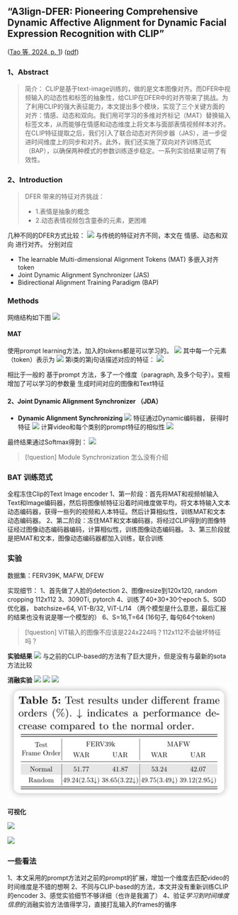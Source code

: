 ## “A3lign-DFER: Pioneering Comprehensive Dynamic Affective Alignment for Dynamic Facial Expression Recognition with CLIP”
([Tao 等, 2024, p. 1](zotero://select/library/items/5Z6UEAFF)) ([pdf](zotero://open-pdf/library/items/C5E2D442?page=1&annotation=Y6APSAB8))

### 1、Abstract
>简介：
CLIP是基于text-image训练的，做的是文本图像对齐。而DFER中视频输入的动态性和标签的抽象性，给CLIP在DFER中的对齐带来了挑战。为了利用CLIP的强大表征能力，本文提出多个模块，实现了三个关键方面的对齐：情感、动态和双向。我们用可学习的多维对齐标记（MAT）替换输入标签文本，从而能够在情感和动态维度上将文本与面部表情视频样本对齐。在CLIP特征提取之后，我们引入了联合动态对齐同步器（JAS），进一步促进时间维度上的同步和对齐。此外，我们还实施了双向对齐训练范式（BAP），以确保两种模式的参数训练逐步稳定。一系列实验结果证明了有效性。


### 2、Introduction
>DFER 带来的特征对齐挑战：
>- 1.表情是抽象的概念
>- 2.动态表情视频包含童泰的元素，更困难

几种不同的DFER方式比较：
![](https://github.com/cyinen/paper-readings/assets/56926538/e0a39deb-8d75-4316-b1e8-7cb5cc3f53cb)
与传统的特征对齐不同，本文在 情感、动态和双向 进行对齐。
分别对应
- The learnable Multi-dimensional Alignment Tokens (MAT)  多嵌入对齐token
- Joint Dynamic Alignment Synchronizer (JAS)
- Bidirectional Alignment Training Paradigm (BAP)

### Methods
网络结构如下图
![](https://github.com/cyinen/paper-readings/assets/56926538/3ad42a20-43f8-4fa9-8251-0b54edbf246c)
#### MAT
使用prompt learning方法，加入的tokens都是可以学习的。
![](https://github.com/cyinen/paper-readings/assets/56926538/3563fec3-a206-40df-a95a-bc132124881c)
其中每一个元素（token）表示为
![](https://github.com/cyinen/paper-readings/assets/56926538/f1bb05b7-8584-44a2-a497-6d49e76864f9)
第i类的第j句话描述对应的特征：
![](https://github.com/cyinen/paper-readings/assets/56926538/8ebda893-a2d9-4959-ada4-fe3f7fc2dd6f)

相比于一般的 基于prompt 方法，多了一个维度（paragraph, 及多个句子）。变相增加了可以学习的参数量
生成时间对应的图像和Text特征
#### 2、Joint Dynamic Alignment Synchronizer （JDA）
- **Dynamic Alignment Synchronizing** 
![](https://github.com/cyinen/paper-readings/assets/56926538/c5323d79-72f0-4934-a24a-08e911d6117c)
特征通过Dynamic编码器， 获得时特征
![](https://github.com/cyinen/paper-readings/assets/56926538/339c66d7-66b9-4971-8e06-0747c7af8b3d)
计算video和每个类别的prompt特征的相似性
![](https://github.com/cyinen/paper-readings/assets/56926538/ada1f1a1-a5d0-4c18-abbd-01dd5e455837)

最终结果通过Softmax得到：
![](https://github.com/cyinen/paper-readings/assets/56926538/4d941b71-2ae4-407c-80d4-cf9ec485cca1)

>[!question]
>Module Synchronization 怎么没有介绍

### BAT 训练范式
全程冻住Clip的Text Image encoder
1、第一阶段：首先将MAT和视频帧输入Text和Image编码器，然后将图像帧特征沿着时间维度做平均，将文本特输入文本动态编码器，获得一些列的视频和人本特征。然后计算相似性，训练MAT和文本动态编码器。
2、第二阶段：冻住MAT和文本编码器，将经过CLIP得到的图像特征经过图像动态编码器编码，计算相似性，训练图像动态编码器。
3、第三阶段就是把MAT和文本，图像动态编码器都加入训练，联合训练

### 实验
数据集：FERV39K, MAFW, DFEW

实现细节：
    1、首先做了人脸的detection
    2、图像resize到120x120, random cropping 112x112
    3、3090Ti, pytorch
    4、训练了40+30+30个epoch
    5、SGD 优化器， batchsize=64, ViT-B/32, ViT-L/14 （两个模型是什么意思，最后汇报的结果也没有说是哪一个模型的）
    6、S=16,T=64 (16句子, 每句64个token)

>[!question]
>ViT输入的图像不应该是224x224吗？112x112不会破坏特征吗？

**实验结果**
![](https://github.com/cyinen/paper-readings/assets/56926538/1508d82c-044d-4c06-80cf-45ba52a5c98d)
与之前的CLIP-based的方法有了巨大提升，但是没有与最新的sota方法比较

**消融实验**
![](https://github.com/cyinen/paper-readings/assets/56926538/fdaaf9f4-6c4d-464a-b55f-e12df6efe29f)
![](https://github.com/cyinen/paper-readings/assets/56926538/3ad13f5e-e3c5-45ac-9c24-4b5a0c4f30d0)
![](https://github.com/cyinen/paper-readings/assets/56926538/f2c63140-f8a1-4cc2-8e8a-afb079360d87)
![Alt text](image.png)

**可视化**

![](https://github.com/cyinen/paper-readings/assets/56926538/f6646250-6559-47a2-b688-5ae9c719840e)

![](https://github.com/cyinen/paper-readings/assets/56926538/97486ac8-00e1-4876-a33d-8c108011c563)

### 一些看法
1、本文采用的prompt方法对之前的prompt的扩展，增加一个维度去匹配video的时间维度是不错的想啊
2、不同与CLIP-based的方法，本文并没有重新训练CLIP的encoder
3、感觉实验细节不够详细（也许是我漏了）
4、验证*学习到时间维度信息*的消融实验方法值得学习，直接打乱输入的frames的循序
